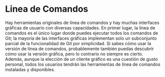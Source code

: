 # Linea de Comandos
Hay herramientas originales de línea de comandos y hay muchas interfaces gráficas de usuario con diversas capacidades. En primer lugar, la línea de comandos es el único lugar donde puedes ejecutar todos los comandos de Git; la mayoría de las interfaces gráficas implementan solo un subconjunto parcial de la funcionalidad de Git por simplicidad. Si sabes cómo usar la versión de línea de comandos, probablemente también puedas descubrir cómo usar la versión gráfica, pero lo contrario no siempre es cierto. Además, aunque la elección de un cliente gráfico es una cuestión de gusto personal, todos los usuarios tendrán las herramientas de línea de comandos instaladas y disponibles.